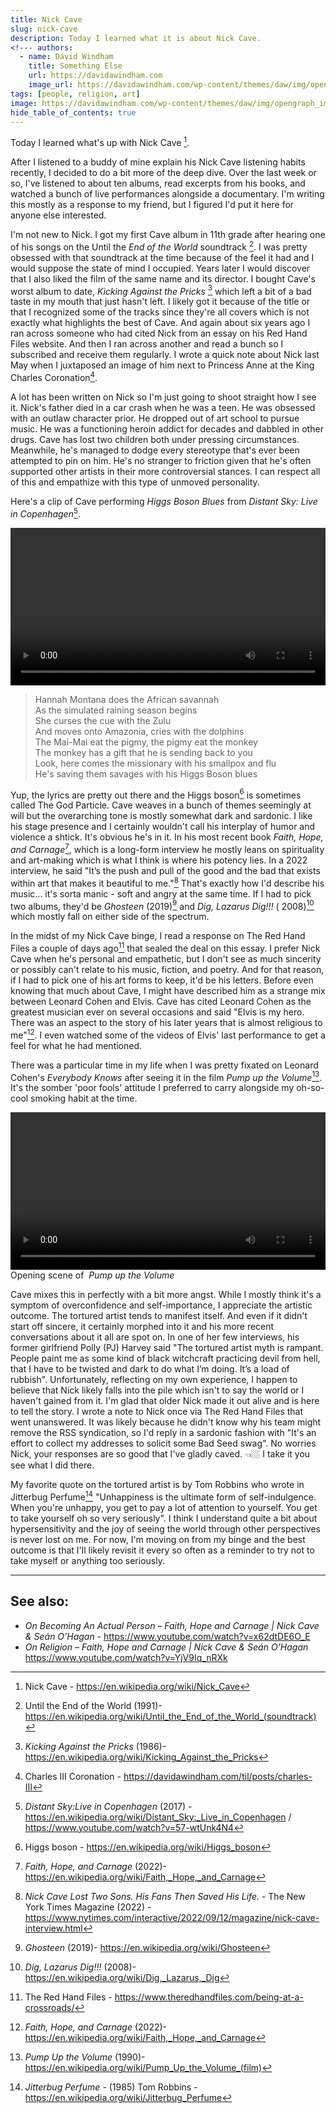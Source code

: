 ```yaml
---
title: Nick Cave
slug: nick-cave
description: Today I learned what it is about Nick Cave.
<!--- authors:
  - name: David Windham
    title: Something Else
    url: https://davidawindham.com
    image_url: https://davidawindham.com/wp-content/themes/daw/img/opengraph_image.jpg -->
tags: [people, religion, art]
image: https://davidawindham.com/wp-content/themes/daw/img/opengraph_image.jpg
hide_table_of_contents: true
---
```


Today I learned what's up with Nick Cave [^1].

<!--truncate-->

After I listened to a buddy of mine explain his Nick Cave listening habits recently, I decided to do a bit more of the deep dive. Over the last week or so, I've listened to about ten albums, read excerpts from his books, and watched a bunch of live performances alongside a documentary. I'm writing this mostly as a response to my friend, but I figured I'd put it here for anyone else interested. 

I'm not new to Nick. I got my first Cave album in 11th grade after hearing one of his songs on the Until the _End of the World_ soundtrack [^2]. I was pretty obsessed with that soundtrack at the time because of the feel it had and I would suppose the state of mind I occupied. Years later I would discover that I also liked the film of the same name and its director. I bought Cave's worst album to date, _Kicking Against the Pricks_ [^3] which left a bit of a bad taste in my mouth that just hasn't left. I likely got it because of the title or that I recognized some of the tracks since they're all covers which is not exactly what highlights the best of Cave. And again about six years ago I ran across someone who had cited Nick from an essay on his Red Hand Files website. And then I ran across another and read a bunch so I subscribed and receive them regularly. I wrote a quick note about Nick last May when I juxtaposed an image of him next to Princess Anne at the King Charles Coronation[^4]. 

A lot has been written on Nick so I'm just going to shoot straight how I see it. Nick's father died in a car crash when he was a teen. He was obsessed with an outlaw character prior. He dropped out of art school to pursue music. He was a functioning heroin addict for decades and dabbled in other drugs. Cave has lost two children both under pressing circumstances. Meanwhile, he's managed to dodge every stereotype that's ever been attempted to pin on him. He's no stranger to friction given that he's often supported other artists in their more controversial stances. I can respect all of this and empathize with this type of unmoved personality.

Here's a clip of Cave performing _Higgs Boson Blues_ from _Distant Sky: Live in Copenhagen_[^5]. 

<video src="https://davidawindham.com/media/nick-cave-higgs.mp4" width="100%" controls="controls">
</video>

>Hannah Montana does the African savannah  
>As the simulated raining season begins  
>She curses the cue with the Zulu  
>And moves onto Amazonia, cries with the dolphins  
>The Mai-Mai eat the pigmy, the pigmy eat the monkey  
>The monkey has a gift that he is sending back to you  
>Look, here comes the missionary with his smallpox and flu  
>He's saving them savages with his Higgs Boson blues

Yup, the lyrics are pretty out there and the Higgs boson[^6] is sometimes called The God Particle. Cave weaves in a bunch of themes seemingly at will but the overarching tone is mostly somewhat dark and sardonic. I like his stage presence and I certainly wouldn't call his interplay of humor and violence a shtick. It's obvious he's in it. In his most recent book _Faith, Hope, and Carnage_[^7], which is a long-form interview he mostly leans on spirituality and art-making which is what I think is where his potency lies. In a 2022 interview, he said "It’s the push and pull of the good and the bad that exists within art that makes it beautiful to me."[^8] That's exactly how I'd describe his music... it's sorta manic - soft and angry at the same time. If I had to pick two albums, they'd be _Ghosteen_ (2019)[^9] and _Dig, Lazarus Dig!!!_ ( 2008)[^10] which mostly fall on either side of the spectrum.

In the midst of my Nick Cave binge, I read a response on The Red Hand Files a couple of days ago[^11] that sealed the deal on this essay. I prefer Nick Cave when he's personal and empathetic, but I don't see as much sincerity or possibly can't relate to his music, fiction, and poetry. And for that reason, if I had to pick one of his art forms to keep, it'd be his letters. Before even knowing that much about Cave, I might have described him as a strange mix between Leonard Cohen and Elvis. Cave has cited Leonard Cohen as the greatest musician ever on several occasions and said "Elvis is my hero. There was an aspect to the story of his later years that is almost religious to me"[^7]. I even watched some of the videos of Elvis' last performance to get a feel for what he had mentioned.

There was a particular time in my life when I was pretty fixated on Leonard Cohen's _Everybody Knows_ after seeing it in the film _Pump up the Volume_[^12]. It's the somber 'poor fools' attitude I preferred to carry alongside my oh-so-cool smoking habit at the time.

<video src="https://davidawindham.com/media/everybody-knows.mp4" width="100%" controls="controls">
</video>

<div style={{display: 'flex',  justifyContent:'center', alignItems:'center', fontSize:'small', marginBottom:'20px'}}>Opening scene of &nbsp;<i>Pump up the Volume</i></div>

 Cave mixes this in perfectly with a bit more angst. While I mostly think it's a symptom of overconfidence and self-importance, I appreciate the artistic outcome. The tortured artist tends to manifest itself. And even if it didn't start off sincere, it certainly morphed into it and his more recent conversations about it all are spot on. In one of her few interviews, his former girlfriend Polly (PJ) Harvey said "The tortured artist myth is rampant. People paint me as some kind of black witchcraft practicing devil from hell, that I have to be twisted and dark to do what I’m doing. It’s a load of rubbish". Unfortunately, reflecting on my own experience, I happen to believe that Nick likely falls into the pile which isn't to say the world or I haven't gained from it. I'm glad that older Nick made it out alive and is here to tell the story. I wrote a note to Nick once via The Red Hand Files that went unanswered. It was likely because he didn't know why his team might remove the RSS syndication, so I'd reply in a sardonic fashion with "It's an effort to collect my addresses to solicit some Bad Seed swag". No worries Nick, your responses are so good that I've gladly caved. 👈🏼 I take it you see what I did there.
 
 My favorite quote on the tortured artist is by Tom Robbins who wrote in Jitterbug Perfume[^13] "Unhappiness is the ultimate form of self-indulgence. When you're unhappy, you get to pay a lot of attention to yourself. You get to take yourself oh so very seriously". I think I understand quite a bit about hypersensitivity and the joy of seeing the world through other perspectives is never lost on me. For now, I'm moving on from my binge and the best outcome is that I'll likely revisit it every so often as a reminder to try not to take myself or anything too seriously.

---

 ## See also:

- _On Becoming An Actual Person – Faith, Hope and Carnage | Nick Cave & Seán O’Hagan_ - https://www.youtube.com/watch?v=x62dtDE6O_E
- _On Religion – Faith, Hope and Carnage | Nick Cave & Seán O’Hagan_ https://www.youtube.com/watch?v=YjV9Iq_nRXk


[^1]: Nick Cave - https://en.wikipedia.org/wiki/Nick_Cave
[^2]: Until the End of the World (1991)- https://en.wikipedia.org/wiki/Until_the_End_of_the_World_(soundtrack)
[^3]: _Kicking Against the Pricks_ (1986)- https://en.wikipedia.org/wiki/Kicking_Against_the_Pricks
[^4]: Charles III Coronation - https://davidawindham.com/til/posts/charles-III
[^5]: _Distant Sky:Live in Copenhagen_ (2017) - https://en.wikipedia.org/wiki/Distant_Sky:_Live_in_Copenhagen / https://www.youtube.com/watch?v=57-wtUnk4N4
[^6]: Higgs boson - https://en.wikipedia.org/wiki/Higgs_boson
[^7]: _Faith, Hope, and Carnage_ (2022)- https://en.wikipedia.org/wiki/Faith,_Hope,_and_Carnage
[^8]: _Nick Cave Lost Two Sons. His Fans Then Saved His Life._ - The New York Times Magazine (2022) - https://www.nytimes.com/interactive/2022/09/12/magazine/nick-cave-interview.html
[^9]: _Ghosteen_ (2019)- https://en.wikipedia.org/wiki/Ghosteen
[^10]: _Dig, Lazarus Dig!!!_ (2008)- https://en.wikipedia.org/wiki/Dig,_Lazarus,_Dig
[^11]: The Red Hand Files - https://www.theredhandfiles.com/being-at-a-crossroads/
[^12]: _Pump Up the Volume_ (1990)- https://en.wikipedia.org/wiki/Pump_Up_the_Volume_(film)
[^13]: _Jitterbug Perfume_ - (1985) Tom Robbins - https://en.wikipedia.org/wiki/Jitterbug_Perfume



